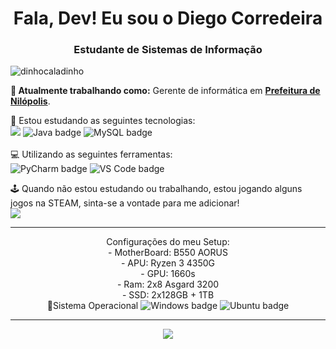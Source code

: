 
<h1 align="center">Fala, Dev! Eu sou o Diego Corredeira</h1>
<h3 align="center">Estudante de Sistemas de Informação</h3>

<p align="left"> <img src="https://komarev.com/ghpvc/?username=diegocorredeira" alt="dinhocaladinho" /> </p>

**💼 Atualmente trabalhando como:** Gerente de informática em <a href="https://nilopolis.rj.gov.br/" target="_blank"><b>Prefeitura de Nilópolis</b></a>.

📝 Estou estudando as seguintes tecnologias: <br>
<img src="https://img.shields.io/badge/Python-FFD43B?style=for-the-badge&logo=python&logoColor=blue" /> <img src="https://img.shields.io/badge/Java-007396?style=for-the-badge&logo=java&logoColor=white" alt="Java badge"/> <img src="https://img.shields.io/badge/MySQL-4479A1?style=for-the-badge&logo=mysql&logoColor=white" alt="MySQL badge"/> <br><br>
💻 Utilizando as seguintes ferramentas: <br>
<img src="https://img.shields.io/badge/PyCharm-143?style=for-the-badge&logo=pycharm&logoColor=black" alt="PyCharm badge"/> <img src="https://img.shields.io/badge/VS_Code-007ACC?style=for-the-badge&logo=visual-studio-code&logoColor=white" alt="VS Code badge"/>

🕹️ Quando não estou estudando ou trabalhando, estou jogando alguns jogos na STEAM, sinta-se a vontade para me adicionar!<br> <a align="center" href="https://steamcommunity.com/id/Batmanvermelho/" target="_blank"><img src="https://img.shields.io/badge/Steam-000000?style=for-the-badge&logo=steam&logoColor=white"></a>

</p>

<hr />
<p align="center">Configurações do meu Setup:
  <br>
  - MotherBoard: B550 AORUS 
  <br>
  - APU: Ryzen 3 4350G
   <br>
  - GPU: 1660s
   <br>
  - Ram: 2x8 Asgard 3200
   <br>
  - SSD: 2x128GB + 1TB
   <br>
  📇Sistema Operacional 
<img src="https://img.shields.io/badge/Windows-0078D6?style=for-the-badge&logo=windows&logoColor=white" alt="Windows badge"/>  <img src="https://img.shields.io/badge/Ubuntu-E95420?style=for-the-badge&logo=ubuntu&logoColor=white" alt="Ubuntu badge"/>
  </p>

<hr />

<p align="center">
<a href="https://git.io/streak-stats"><img src="https://github-readme-streak-stats.herokuapp.com?user=DiegoCorredeira&theme=Javascript-dark&hide_border=true&locale=pt_BR&date_format=j%2Fn%5B%2FY%5D"/></a>
</p>

